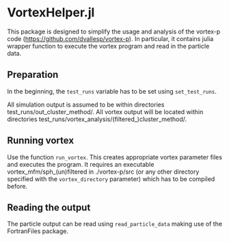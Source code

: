 # VortexHelper.jl

This package is designed to simplify the usage and analysis of the vortex-p code (https://github.com/dvallesp/vortex-p).
In particular, it contains julia wrapper function to execute the vortex program and read in the particle data.

## Preparation

In the beginning, the `test_runs` variable has to be set using `set_test_runs`.

All simulation output is assumed to be within directories test_runs/out_cluster_method/.
All vortex output will be located within directories test_runs/vortex_analysis/(filtered_)cluster_method/.

## Running vortex

Use the function `run_vortex`. This creates appropriate vortex parameter files and executes the program.
It requires an executable vortex_mfm/sph_(un)filtered in ./vortex-p/src (or any other directory specified with the `vortex_directory` parameter) which has to be compiled before.

## Reading the output

The particle output can be read using `read_particle_data` making use of the FortranFiles package.

